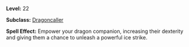 <!-- TITLE: Spell: Dragon Dance -->
<!-- SUBTITLE:  -->

**Level:** 22

**Subclass:** [Dragoncaller](dragoncaller)

**Spell Effect:** Empower your dragon companion, increasing their dexterity and giving them a chance to unleash a powerful ice strike.